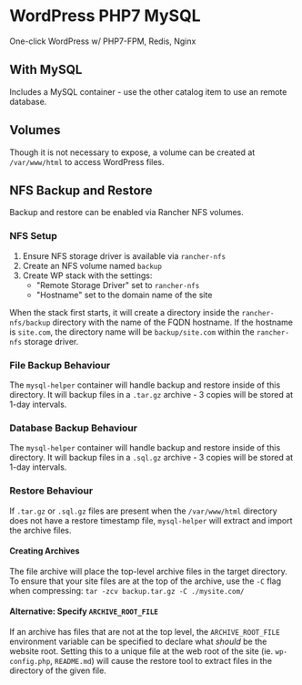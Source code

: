 # WordPress PHP7 MySQL

One-click WordPress w/ PHP7-FPM, Redis, Nginx

## With MySQL

Includes a MySQL container - use the other catalog item to use an remote database.

## Volumes

Though it is not necessary to expose, a volume can be created at `/var/www/html` to access WordPress files.

## NFS Backup and Restore

Backup and restore can be enabled via Rancher NFS volumes.

### NFS Setup

1. Ensure NFS storage driver is available via `rancher-nfs`
1. Create an NFS volume named `backup`
1. Create WP stack with the settings:
    - "Remote Storage Driver" set to `rancher-nfs`
    - "Hostname" set to the domain name of the site

When the stack first starts, it will create a directory inside the `rancher-nfs/backup` directory with the name of the FQDN hostname. If the hostname is `site.com`, the directory name will be `backup/site.com` within the `rancher-nfs` storage driver.

### File Backup Behaviour

The `mysql-helper` container will handle backup and restore inside of this directory. It will backup files in a `.tar.gz` archive - 3 copies will be stored at 1-day intervals.

### Database Backup Behaviour

The `mysql-helper` container will handle backup and restore inside of this directory. It will backup files in a `.sql.gz` archive - 3 copies will be stored at 1-day intervals.

### Restore Behaviour

If `.tar.gz` or `.sql.gz` files are present when the `/var/www/html` directory does not have a restore timestamp file, `mysql-helper` will extract and import the archive files.

#### Creating Archives

The file archive will place the top-level archive files in the target directory. To ensure that your site files are at the top of the archive, use the `-C` flag when compressing: `tar -zcv backup.tar.gz -C ./mysite.com/`

#### Alternative: Specify `ARCHIVE_ROOT_FILE`

If an archive has files that are not at the top level, the `ARCHIVE_ROOT_FILE` environment variable can be specified to declare what _should_ be the website root. Setting this to a unique file at the web root of the site (ie. `wp-config.php`, `README.md`) will cause the restore tool to extract files in the directory of the given file.
